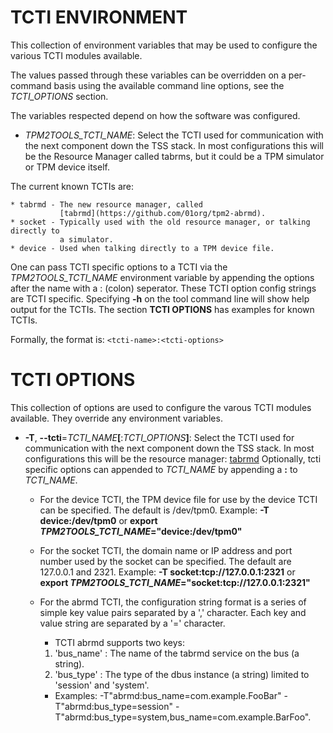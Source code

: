 # TCTI ENVIRONMENT

This collection of environment variables that may be used to configure the
various TCTI modules available.

The values passed through these variables can be overridden on a per-command
basis using the available command line options, see the _TCTI_OPTIONS_ section.

The variables respected depend on how the software was configured.

  * _TPM2TOOLS\_TCTI\_NAME_:
	Select the TCTI used for communication with the next component down the TSS
	stack. In most configurations this will be the Resource Manager called tabrms,
	but it could be a TPM simulator or TPM device itself.

  The current known TCTIs are:

	* tabrmd - The new resource manager, called
	           [tabrmd](https://github.com/01org/tpm2-abrmd).
	* socket - Typically used with the old resource manager, or talking directly to
	           a simulator.
	* device - Used when talking directly to a TPM device file.

One can pass TCTI specific options to a TCTI via the _TPM2TOOLS\_TCTI\_NAME_ environment
variable by appending the options after the name with a : (colon) seperator. These TCTI
option config strings are TCTI specific. Specifying **-h** on the tool command line will
show help output for the TCTIs. The section **TCTI OPTIONS** has examples for known TCTIs.

Formally, the format is:
```<tcti-name>:<tcti-options>```

# TCTI OPTIONS

This collection of options are used to configure the varous TCTI modules
available. They override any environment variables.

  * **-T**, **--tcti**=_TCTI\_NAME_**[**:_TCTI\_OPTIONS_**]**:
	Select the TCTI used for communication with the next component down the TSS
	stack. In most configurations this will be the resource manager:
	[tabrmd](https://github.com/01org/tpm2-abrmd)
	Optionally, tcti specific options can appended to _TCTI\_NAME_ by appending
	a **:** to _TCTI\_NAME_.

    * For the device TCTI, the TPM device file for use by the device TCTI can be specified.
      The default is /dev/tpm0.
      Example: **-T device:/dev/tpm0** or **export _TPM2TOOLS\_TCTI\_NAME_="device:/dev/tpm0"**

    * For the socket TCTI, the domain name or IP address and port number used by the socket
      can be specified. The default are 127.0.0.1 and 2321.
      Example: **-T socket:tcp://127.0.0.1:2321** or **export _TPM2TOOLS\_TCTI\_NAME_="socket:tcp://127.0.0.1:2321"**

    * For the abrmd TCTI, the configuration string format is a series of simple key value pairs
      separated by a ',' character. Each key and value string are separated by a '=' character.

      * TCTI abrmd supports two keys:
      1. 'bus_name' : The name of the tabrmd service on the bus (a string).
      2. 'bus_type' : The type of the dbus instance (a string) limited to
         'session' and 'system'.

      * Examples:
        -T"abrmd:bus_name=com.example.FooBar"
        -T"abrmd:bus_type=session"
        -T"abrmd:bus_type=system,bus_name=com.example.BarFoo".
